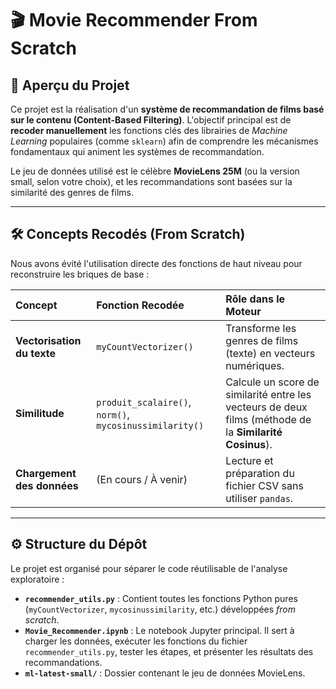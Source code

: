 # 🎬 Movie Recommender From Scratch

## 🎯 Aperçu du Projet

Ce projet est la réalisation d'un **système de recommandation de films basé sur le contenu (Content-Based Filtering)**. L'objectif principal est de **recoder manuellement** les fonctions clés des librairies de *Machine Learning* populaires (comme `sklearn`) afin de comprendre les mécanismes fondamentaux qui animent les systèmes de recommandation.

Le jeu de données utilisé est le célèbre **MovieLens 25M** (ou la version small, selon votre choix), et les recommandations sont basées sur la similarité des genres de films.

---

## 🛠️ Concepts Recodés (From Scratch)

Nous avons évité l'utilisation directe des fonctions de haut niveau pour reconstruire les briques de base :

| Concept | Fonction Recodée | Rôle dans le Moteur |
| :--- | :--- | :--- |
| **Vectorisation du texte** | `myCountVectorizer()` | Transforme les genres de films (texte) en vecteurs numériques. |
| **Similitude** | `produit_scalaire()`, `norm()`, `mycosinussimilarity()` | Calcule un score de similarité entre les vecteurs de deux films (méthode de la **Similarité Cosinus**). |
| **Chargement des données** | (En cours / À venir) | Lecture et préparation du fichier CSV sans utiliser `pandas`. |

---

## ⚙️ Structure du Dépôt

Le projet est organisé pour séparer le code réutilisable de l'analyse exploratoire :

* **`recommender_utils.py`** : Contient toutes les fonctions Python pures (`myCountVectorizer`, `mycosinussimilarity`, etc.) développées *from scratch*.
* **`Movie_Recommender.ipynb`** : Le notebook Jupyter principal. Il sert à charger les données, exécuter les fonctions du fichier `recommender_utils.py`, tester les étapes, et présenter les résultats des recommandations.
* **`ml-latest-small/`** : Dossier contenant le jeu de données MovieLens.

